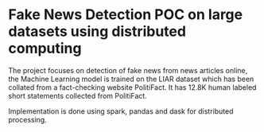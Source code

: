 # Fake News Detection POC on large datasets using distributed computing
The project focuses on detection of fake news from news articles online, the Machine Learning  model is trained on the LIAR dataset which has been collated from a fact-checking website  PolitiFact. It has 12.8K human labeled short statements collected from PolitiFact.

Implementation is done using spark, pandas and dask for distributed processing.
